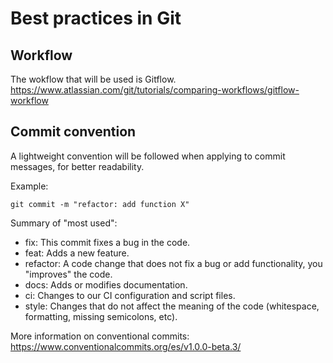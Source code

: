 # Best practices in Git
## Workflow
The wokflow that will be used is Gitflow. https://www.atlassian.com/git/tutorials/comparing-workflows/gitflow-workflow 

## Commit convention
A lightweight convention will be followed when applying to commit messages, for better readability.

Example:
~~~~
git commit -m "refactor: add function X"
~~~~

Summary of "most used":
- fix: This commit fixes a bug in the code.
- feat: Adds a new feature.
- refactor:  A code change that does not fix a bug or add functionality, you "improves" the code.
- docs: Adds or modifies documentation.
- ci: Changes to our CI configuration and script files.
- style: Changes that do not affect the meaning of the code (whitespace, formatting, missing semicolons, etc).


More information on conventional commits:
https://www.conventionalcommits.org/es/v1.0.0-beta.3/
